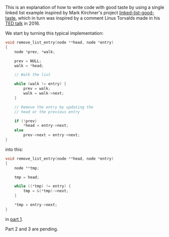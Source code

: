 This is an explanation of how to write code with good taste by using a single
linked list example inspired by Mark Kirchner's project
[linked-list-good-taste], which in turn was inspired by a comment Linus
Torvalds made in his [TED talk][ted] in 2016.

We start by turning this typical implementation:

```c
void remove_list_entry(node **head, node *entry)
{
	node *prev, *walk;

	prev = NULL;
	walk = *head;

	// Walk the list

	while (walk != entry) {
		prev = walk;
		walk = walk->next;
	}

	// Remove the entry by updating the
	// head or the previous entry

	if (!prev)
		*head = entry->next;
	else
		prev->next = entry->next;
}
```

into this:

```c
void remove_list_entry(node **head, node *entry)
{
	node **tmp;

	tmp = head;

	while ((*tmp) != entry) {
		tmp = &(*tmp)->next;
	}

	*tmp = entry->next;
}
```

in [part 1].

Part 2 and 3 are pending.

[linked-list-good-taste]: https://github.com/mkirchner/linked-list-good-taste
[ted]: https://youtu.be/o8NPllzkFhE?t=858
[part 1]: https://felipec.github.io/good-taste/
